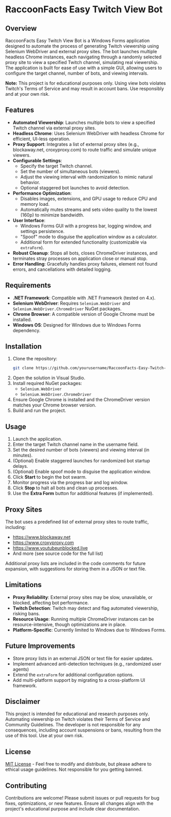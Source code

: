 
# RaccoonFacts Easy Twitch View Bot

## Overview
RaccoonFacts Easy Twitch View Bot is a Windows Forms application designed to automate the process of generating Twitch viewership using Selenium WebDriver and external proxy sites. The bot launches multiple headless Chrome instances, each navigating through a randomly selected proxy site to view a specified Twitch channel, simulating real viewership. The application is built for ease of use with a simple GUI, allowing users to configure the target channel, number of bots, and viewing intervals.

**Note:** This project is for educational purposes only. Using view bots violates Twitch's Terms of Service and may result in account bans. Use responsibly and at your own risk.

## Features
- **Automated Viewership**: Launches multiple bots to view a specified Twitch channel via external proxy sites.
- **Headless Chrome**: Uses Selenium WebDriver with headless Chrome for efficient, UI-less operation.
- **Proxy Support**: Integrates a list of external proxy sites (e.g., blockaway.net, croxyproxy.com) to route traffic and simulate unique viewers.
- **Configurable Settings**:
  - Specify the target Twitch channel.
  - Set the number of simultaneous bots (viewers).
  - Adjust the viewing interval with randomization to mimic natural behavior.
  - Optional staggered bot launches to avoid detection.
- **Performance Optimization**:
  - Disables images, extensions, and GPU usage to reduce CPU and memory load.
  - Automatically mutes streams and sets video quality to the lowest (160p) to minimize bandwidth.
- **User Interface**:
  - Windows Forms GUI with a progress bar, logging window, and settings persistence.
  - "Spoof" mode to disguise the application window as a calculator.
  - Additional form for extended functionality (customizable via `extraForm`).
- **Robust Cleanup**: Stops all bots, closes ChromeDriver instances, and terminates stray processes on application close or manual stop.
- **Error Handling**: Gracefully handles proxy failures, element not found errors, and cancellations with detailed logging.

## Requirements
- **.NET Framework**: Compatible with .NET Framework (tested on 4.x).
- **Selenium WebDriver**: Requires `Selenium.WebDriver` and `Selenium.WebDriver.ChromeDriver` NuGet packages.
- **Chrome Browser**: A compatible version of Google Chrome must be installed.
- **Windows OS**: Designed for Windows due to Windows Forms dependency.

## Installation
1. Clone the repository:
   ```bash
   git clone https://github.com/yourusername/RaccoonFacts-Easy-Twitch-View-Bot.git
   ```
2. Open the solution in Visual Studio.
3. Install required NuGet packages:
   - `Selenium.WebDriver`
   - `Selenium.WebDriver.ChromeDriver`
4. Ensure Google Chrome is installed and the ChromeDriver version matches your Chrome browser version.
5. Build and run the project.

## Usage
1. Launch the application.
2. Enter the target Twitch channel name in the username field.
3. Set the desired number of bots (viewers) and viewing interval (in minutes).
4. (Optional) Enable staggered launches for randomized bot startup delays.
5. (Optional) Enable spoof mode to disguise the application window.
6. Click **Start** to begin the bot swarm.
7. Monitor progress via the progress bar and log window.
8. Click **Stop** to halt all bots and clean up processes.
9. Use the **Extra Form** button for additional features (if implemented).

## Proxy Sites
The bot uses a predefined list of external proxy sites to route traffic, including:
- https://www.blockaway.net
- https://www.croxyproxy.com
- https://www.youtubeunblocked.live
- And more (see source code for the full list)

Additional proxy lists are included in the code comments for future expansion, with suggestions for storing them in a JSON or text file.

## Limitations
- **Proxy Reliability**: External proxy sites may be slow, unavailable, or blocked, affecting bot performance.
- **Twitch Detection**: Twitch may detect and flag automated viewership, risking bans.
- **Resource Usage**: Running multiple ChromeDriver instances can be resource-intensive, though optimizations are in place.
- **Platform-Specific**: Currently limited to Windows due to Windows Forms.

## Future Improvements
- Store proxy lists in an external JSON or text file for easier updates.
- Implement advanced anti-detection techniques (e.g., randomized user agents)
- Extend the `extraForm` for additional configuration options.
- Add multi-platform support by migrating to a cross-platform UI framework.

## Disclaimer
This project is intended for educational and research purposes only. Automating viewership on Twitch violates their Terms of Service and Community Guidelines. The developer is not responsible for any consequences, including account suspensions or bans, resulting from the use of this tool. Use at your own risk.

## License
[MIT License](LICENSE) - Feel free to modify and distribute, but please adhere to ethical usage guidelines. Not responsible for you getting banned. 

## Contributing
Contributions are welcome! Please submit issues or pull requests for bug fixes, optimizations, or new features. Ensure all changes align with the project's educational purpose and include clear documentation.
